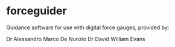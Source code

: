 # forceguider

Guidance software for use with digital force gauges, provided by:

Dr Alessandro Marco De Nunzio
Dr David William Evans
